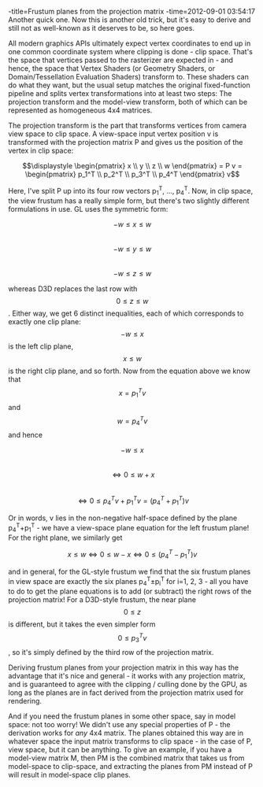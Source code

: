 -title=Frustum planes from the projection matrix
-time=2012-09-01 03:54:17
Another quick one. Now this is another old trick, but it's easy to derive and still not as well\-known as it deserves to be, so here goes.

All modern graphics APIs ultimately expect vertex coordinates to end up in one common coordinate system where clipping is done \- clip space. That's the space that vertices passed to the rasterizer are expected in \- and hence, the space that Vertex Shaders \(or Geometry Shaders, or Domain/Tessellation Evaluation Shaders\) transform to. These shaders can do what they want, but the usual setup matches the original fixed\-function pipeline and splits vertex transformations into at least two steps: The projection transform and the model\-view transform, both of which can be represented as homogeneous 4x4 matrices.

The projection transform is the part that transforms vertices from camera view space to clip space. A view\-space input vertex position v is transformed with the projection matrix P and gives us the position of the vertex in clip space:

$$\displaystyle \begin{pmatrix} x \\ y \\ z \\ w \end{pmatrix} = P v = \begin{pmatrix} p_1^T \\ p_2^T \\ p_3^T \\ p_4^T \end{pmatrix} v$$

Here, I've split P up into its four row vectors p<sub>1</sub><sup>T</sup>, …, p<sub>4</sub><sup>T</sup>. Now, in clip space, the view frustum has a really simple form, but there's two slightly different formulations in use. GL uses the symmetric form:

$$-w \le x \le w$$
<br>$$-w \le y \le w$$
<br>$$-w \le z \le w$$

whereas D3D replaces the last row with $$0 \le z \le w$$. Either way, we get 6 distinct inequalities, each of which corresponds to exactly one clip plane: $$-w \le x$$ is the left clip plane, $$x \le w$$ is the right clip plane, and so forth. Now from the equation above we know that $$x=p_1^T v$$ and $$w=p_4^T v$$ and hence

$$-w \le x$$
<br>$$\Leftrightarrow 0 \le w + x$$
<br>$$\Leftrightarrow 0 \le p_4^T v + p_1^T v = (p_4^T + p_1^T) v$$

Or in words, v lies in the non\-negative half\-space defined by the plane p<sub>4</sub><sup>T</sup>\+p<sub>1</sub><sup>T</sup> \- we have a view\-space plane equation for the left frustum plane! For the right plane, we similarly get

$$x \le w \Leftrightarrow 0 \le w - x \Leftrightarrow 0 \le (p_4^T - p_1^T) v$$

and in general, for the GL\-style frustum we find that the six frustum planes in view space are exactly the six planes p<sub>4</sub><sup>T</sup>±p<sub>i</sub><sup>T</sup> for i=1, 2, 3 \- all you have to do to get the plane equations is to add \(or subtract\) the right rows of the projection matrix! For a D3D\-style frustum, the near plane $$0 \le z$$ is different, but it takes the even simpler form $$0 \le p_3^T v$$, so it's simply defined by the third row of the projection matrix.

Deriving frustum planes from your projection matrix in this way has the advantage that it's nice and general \- it works with any projection matrix, and is guaranteed to agree with the clipping / culling done by the GPU, as long as the planes are in fact derived from the projection matrix used for rendering.

And if you need the frustum planes in some other space, say in model space: not too worry! We didn't use any special properties of P \- the derivation works for *any* 4x4 matrix. The planes obtained this way are in whatever space the input matrix transforms to clip space \- in the case of P, view space, but it can be anything. To give an example, if you have a model\-view matrix M, then PM is the combined matrix that takes us from model\-space to clip\-space, and extracting the planes from PM instead of P will result in model\-space clip planes.